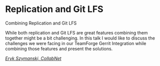 # Replication and Git LFS

Combining Replication and Git LFS

While both replication and Git LFS are great features
combining them together might be a bit challenging.
In this talk I would like to discuss the challenges
we were facing in our TeamForge Gerrit Integration
while combining those features and present the solutions.

*[Eryk Szymanski, CollabNet](../speakers.md#eszymanski)*

